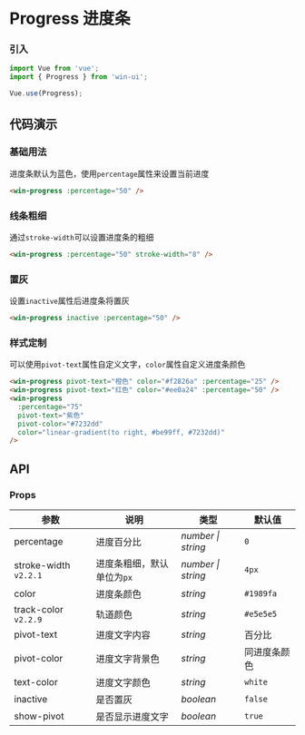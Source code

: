# Progress 进度条

### 引入

```js
import Vue from 'vue';
import { Progress } from 'win-ui';

Vue.use(Progress);
```

## 代码演示

### 基础用法

进度条默认为蓝色，使用`percentage`属性来设置当前进度

```html
<win-progress :percentage="50" />
```

### 线条粗细

通过`stroke-width`可以设置进度条的粗细

```html
<win-progress :percentage="50" stroke-width="8" />
```

### 置灰

设置`inactive`属性后进度条将置灰

```html
<win-progress inactive :percentage="50" />
```

### 样式定制

可以使用`pivot-text`属性自定义文字，`color`属性自定义进度条颜色

```html
<win-progress pivot-text="橙色" color="#f2826a" :percentage="25" />
<win-progress pivot-text="红色" color="#ee0a24" :percentage="50" />
<win-progress
  :percentage="75"
  pivot-text="紫色"
  pivot-color="#7232dd"
  color="linear-gradient(to right, #be99ff, #7232dd)"
/>
```

## API

### Props

| 参数 | 说明 | 类型 | 默认值 |
| --- | --- | --- | --- |
| percentage | 进度百分比 | _number \| string_ | `0` |
| stroke-width `v2.2.1` | 进度条粗细，默认单位为`px` | _number \| string_ | `4px` |
| color | 进度条颜色 | _string_ | `#1989fa` |
| track-color `v2.2.9` | 轨道颜色 | _string_ | `#e5e5e5` |
| pivot-text | 进度文字内容 | _string_ | 百分比 |
| pivot-color | 进度文字背景色 | _string_ | 同进度条颜色 |
| text-color | 进度文字颜色 | _string_ | `white` |
| inactive | 是否置灰 | _boolean_ | `false` |
| show-pivot | 是否显示进度文字 | _boolean_ | `true` |
